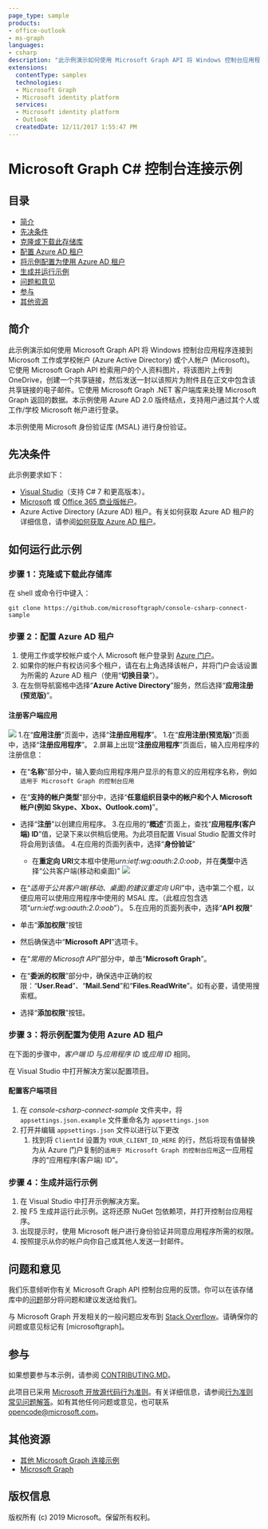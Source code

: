 ```yaml
---
page_type: sample
products:
- office-outlook
- ms-graph
languages:
- csharp
description: "此示例演示如何使用 Microsoft Graph API 将 Windows 控制台应用程序连接到 Microsoft 工作或学校帐户 (Azure Active Directory) 或个人帐户 (Microsoft) 以发送电子邮件。"
extensions:
  contentType: samples
  technologies:
  - Microsoft Graph 
  - Microsoft identity platform
  services:
  - Microsoft identity platform
  - Outlook
  createdDate: 12/11/2017 1:55:47 PM
---
```

# Microsoft Graph C# 控制台连接示例

## 目录

* [简介](#introduction)
* [先决条件](#prerequisites)
* [克隆或下载此存储库](#cloning-or-downloading-repo)
* [配置 Azure AD 租户](#configuring-Azure-AD-tenant )
* [将示例配置为使用 Azure AD 租户](#configuring-sample-to-use-Azure-AD-tenant)
* [生成并运行示例](#build-and-run-sample)
* [问题和意见](#questions-and-comments)
* [参与](#contributing)
* [其他资源](#additional-resources)

## 简介

此示例演示如何使用 Microsoft Graph API 将 Windows 控制台应用程序连接到 Microsoft 工作或学校帐户 (Azure Active Directory) 或个人帐户 (Microsoft)。它使用 Microsoft Graph API 检索用户的个人资料图片，将该图片上传到 OneDrive，创建一个共享链接，然后发送一封以该照片为附件且在正文中包含该共享链接的电子邮件。它使用 Microsoft Graph .NET 客户端库来处理 Microsoft Graph 返回的数据。本示例使用 Azure AD 2.0 版终结点，支持用户通过其个人或工作/学校 Microsoft 帐户进行登录。

本示例使用 Microsoft 身份验证库 (MSAL) 进行身份验证。

## 先决条件

此示例要求如下：

- [Visual Studio](https://www.visualstudio.com/en-us/downloads)（支持 C# 7 和更高版本）。 
-  [Microsoft](www.outlook.com) 或 [Office 365 商业版帐户](https://msdn.microsoft.com/en-us/office/office365/howto/setup-development-environment#bk_Office365Account)。
- Azure Active Directory (Azure AD) 租户。有关如何获取 Azure AD 租户的详细信息，请参阅[如何获取 Azure AD 租户](https://azure.microsoft.com/en-us/documentation/articles/active-directory-howto-tenant/)。

## 如何运行此示例

<a name="cloning-or-downloading-repo"></a>
### 步骤 1：克隆或下载此存储库

在 shell 或命令行中键入：

`git clone https://github.com/microsoftgraph/console-csharp-connect-sample`

<a name="configuring-Azure-AD-tenant"></a>
### 步骤 2：配置 Azure AD 租户 

1. 使用工作或学校帐户或个人 Microsoft 帐户登录到 [Azure 门户](https://portal.azure.com)。
2. 如果你的帐户有权访问多个租户，请在右上角选择该帐户，并将门户会话设置为所需的 Azure AD 租户（使用“**切换目录**”）。
3. 在左侧导航窗格中选择“**Azure Active Directory**”服务，然后选择“**应用注册(预览版)**”。

#### 注册客户端应用
![](https://github.com/nicolesigei/console-csharp-connect-sample/blob/master/readme-images/registrations.png)
1.在“**应用注册**”页面中，选择“**注册应用程序**”。
1.在“**应用注册(预览版)**”页面中，选择“**注册应用程序**”。
2.屏幕上出现“**注册应用程序**”页面后，输入应用程序的注册信息：
- 在“**名称**”部分中，输入要向应用程序用户显示的有意义的应用程序名称，例如`适用于 Microsoft Graph 的控制台应用`
- 在“**支持的帐户类型**”部分中，选择“**任意组织目录中的帐户和个人 Microsoft 帐户(例如 Skype、Xbox、Outlook.com)**”。
- 选择“**注册**”以创建应用程序。
3.在应用的“**概述**”页面上，查找“**应用程序(客户端) ID**”值，记录下来以供稍后使用。为此项目配置 Visual Studio 配置文件时将会用到该值。
4.在应用的页面列表中，选择“**身份验证**”

    - 在**重定向 URI**文本框中使用*urn:ietf:wg:oauth:2.0:oob*，并在**类型**中选择“公共客户端(移动和桌面)”
![](https://github.com/nicolesigei/console-csharp-connect-sample/blob/master/readme-images/redirect.png) 
- 在“*适用于公共客户端(移动、桌面)的建议重定向 URI*”中，选中第二个框，以便应用可以使用应用程序中使用的 MSAL 库。（此框应包含选项“*urn:ietf:wg:oauth:2.0:oob*”）。
5.在应用的页面列表中，选择“**API 权限**”
- 单击“**添加权限**”按钮
- 然后确保选中“**Microsoft API**”选项卡。
- 在“*常用的 Microsoft API*”部分中，单击“**Microsoft Graph**”。
- 在“**委派的权限**”部分中，确保选中正确的权限：“**User.Read**”、“**Mail.Send**”和“**Files.ReadWrite**”。如有必要，请使用搜索框。
- 选择“**添加权限**”按钮。

<a name="configuring-sample-to-use-Azure-AD-tenant"></a>
### 步骤 3：将示例配置为使用 Azure AD 租户

在下面的步骤中，*客户端 ID* 与*应用程序 ID* 或*应用 ID* 相同。

在 Visual Studio 中打开解决方案以配置项目。

#### 配置客户端项目

1. 在 *console-csharp-connect-sample* 文件夹中，将 `appsettings.json.example` 文件重命名为 `appsettings.json`
1. 打开并编辑 `appsettings.json` 文件以进行以下更改
    1. 找到将 `ClientId` 设置为 `YOUR_CLIENT_ID_HERE` 的行，然后将现有值替换为从 Azure 门户复制的`适用于 Microsoft Graph 的控制台应用`这一应用程序的“应用程序(客户端) ID”。

<a name="build-and-run-sample"></a>
### 步骤 4：生成并运行示例 

1. 在 Visual Studio 中打开示例解决方案。
2. 按 F5 生成并运行此示例。这将还原 NuGet 包依赖项，并打开控制台应用程序。
3. 出现提示时，使用 Microsoft 帐户进行身份验证并同意应用程序所需的权限。
4. 按照提示从你的帐户向你自己或其他人发送一封邮件。
   
## 问题和意见

我们乐意倾听你有关 Microsoft Graph API 控制台应用的反馈。你可以在该存储库中的[问题](https://github.com/microsoftgraph/console-csharp-connect-sample/issues)部分将问题和建议发送给我们。

与 Microsoft Graph 开发相关的一般问题应发布到 [Stack Overflow](https://stackoverflow.com/questions/tagged/microsoftgraph)。请确保你的问题或意见标记有 \[microsoftgraph]。

## 参与 ##

如果想要参与本示例，请参阅 [CONTRIBUTING.MD](/CONTRIBUTING.md)。

此项目已采用 [Microsoft 开放源代码行为准则](https://opensource.microsoft.com/codeofconduct/)。有关详细信息，请参阅[行为准则常见问题解答](https://opensource.microsoft.com/codeofconduct/faq/)。如有其他任何问题或意见，也可联系 [opencode@microsoft.com](mailto:opencode@microsoft.com)。
  
## 其他资源

- [其他 Microsoft Graph 连接示例](https://github.com/MicrosoftGraph?utf8=%E2%9C%93&query=-Connect)
- [Microsoft Graph](https://developer.microsoft.com/en-us/graph)

## 版权信息
版权所有 (c) 2019 Microsoft。保留所有权利。
